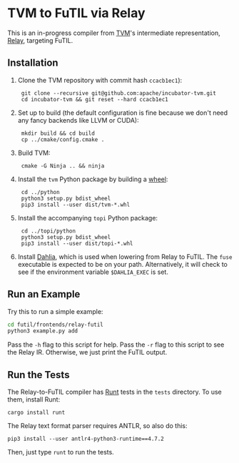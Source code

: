 TVM to FuTIL via Relay
======================

This is an in-progress compiler from [TVM][]'s intermediate representation, [Relay][], targeting FuTIL.


Installation
------------

1. Clone the TVM repository with commit hash `ccacb1ec1`):

        git clone --recursive git@github.com:apache/incubator-tvm.git
        cd incubator-tvm && git reset --hard ccacb1ec1

2. Set up to build (the default configuration is fine because we don't need any fancy backends like LLVM or CUDA):

        mkdir build && cd build
        cp ../cmake/config.cmake .

4. Build TVM:

        cmake -G Ninja .. && ninja

5. Install the `tvm` Python package by building a [wheel][]:

        cd ../python
        python3 setup.py bdist_wheel
        pip3 install --user dist/tvm-*.whl

6. Install the accompanying `topi` Python package:

        cd ../topi/python
        python3 setup.py bdist_wheel
        pip3 install --user dist/topi-*.whl

7. Install [Dahlia](https://github.com/cucapra/dahlia#set-it-up), which is used when lowering from Relay to FuTIL.
The `fuse` executable is expected to be on your path. Alternatively, it will check to see if the environment variable
`$DAHLIA_EXEC` is set. 

Run an Example
--------------

Try this to run a simple example:
```bash
cd futil/frontends/relay-futil
python3 example.py add
```     
Pass the `-h` flag to this script for help.
Pass the `-r` flag to this script to see the Relay IR. Otherwise, we just print the FuTIL output. 


Run the Tests
-------------

The Relay-to-FuTIL compiler has [Runt][] tests in the `tests` directory.
To use them, install Runt:

    cargo install runt

The Relay text format parser requires ANTLR, so also do this:

    pip3 install --user antlr4-python3-runtime==4.7.2

Then, just type `runt` to run the tests.


[tvm]: https://tvm.apache.org
[tvm-install]: https://tvm.apache.org/docs/install/from_source.html#developers-get-source-from-github
[relay]: https://tvm.apache.org/docs/api/python/relay/index.html
[wheel]: https://packaging.python.org/guides/distributing-packages-using-setuptools/#wheels
[runt]: https://github.com/rachitnigam/runt
